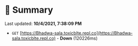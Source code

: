 # 📖 Summary
Last updated: **10/4/2021, 7:38:09 PM**

- `GET` [https://Bhadwa-sala.toxicblte.repl.co](https://Bhadwa-sala.toxicblte.repl.co) - **Down** (120226ms)
